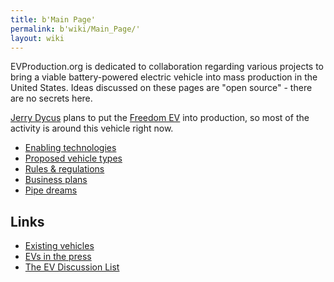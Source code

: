 ```yaml
---
title: b'Main Page'
permalink: b'wiki/Main_Page/'
layout: wiki
---
```


EVProduction.org is dedicated to collaboration regarding various
projects to bring a viable battery-powered electric vehicle into mass
production in the United States. Ideas discussed on these pages are
"open source" - there are no secrets here.

[Jerry Dycus](/wiki/Jerry_Dycus "wikilink") plans to put the [Freedom
EV](/wiki/Freedom_EV "wikilink") into production, so most of the activity is
around this vehicle right now.

-   [Enabling technologies](/wiki/Enabling_technologies "wikilink")
-   [Proposed vehicle types](/wiki/Proposed_vehicle_types "wikilink")
-   [Rules & regulations](/wiki/Rules_&_regulations "wikilink")
-   [Business plans](/wiki/Business_plans "wikilink")
-   [Pipe dreams](/wiki/Pipe_dreams "wikilink")

Links
-----

-   [Existing vehicles](/wiki/Existing_vehicles "wikilink")
-   [EVs in the press](/wiki/EVs_in_the_press "wikilink")
-   [The EV Discussion List](http://www.evdl.org/)
